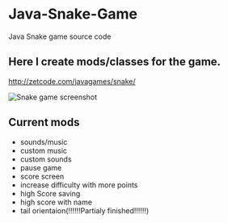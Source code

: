# Java-Snake-Game
Java Snake game source code

## Here I create mods/classes for the game.

http://zetcode.com/javagames/snake/  

![Snake game screenshot](snake.png)

## Current mods
* sounds/music
* custom music
* custom sounds
* pause game
* score screen
* increase difficulty with more points
* high Score saving
* high score with name
* tail orientaion(‼️‼️‼️Partialy finished‼️‼️‼️)
